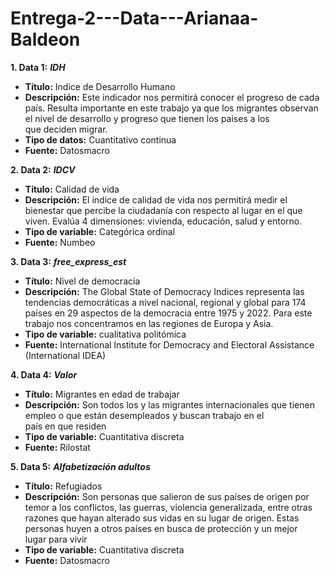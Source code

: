 # Entrega-2---Data---Arianaa-Baldeon
**1. Data 1:** _**IDH**_
  - **Título:** Indice de Desarrollo Humano
  - **Descripción:** Este indicador nos permitirá conocer el progreso de cada país. Resulta importante en este trabajo ya que los migrantes observan el nivel de desarrollo y progreso que tienen los países a los que deciden migrar.
  - **Tipo de datos:** Cuantitativo continua
  - **Fuente:** Datosmacro

**2. Data 2:** _**IDCV**_
  - **Título:** Calidad de vida
  - **Descripción:** El índice de calidad de vida nos permitirá medir el bienestar que percibe la ciudadanía con respecto al lugar en el que viven. Evalúa 4 dimensiones: vivienda, educación, salud y entorno.
  - **Tipo de variable:** Categórica ordinal
  - **Fuente:** Numbeo

 **3. Data 3:** _**free_express_est**_
  - **Título:** Nivel de democracia
  - **Descripción:** The Global State of Democracy Indices representa las tendencias democráticas a nivel nacional, regional y global para 174 países en 29 aspectos de la democracia entre 1975 y 2022. Para este trabajo nos concentramos en las regiones de Europa y Asia.
  - **Tipo de variable:** cualitativa politómica
  - **Fuente:** International Institute for Democracy and Electoral Assistance (International IDEA)

 **4. Data 4:** _**Valor**_
  - **Título:** Migrantes en edad de trabajar 
  - **Descripción:** Son todos los y las migrantes internacionales que tienen empleo o que están desempleados y buscan trabajo en el país en que residen
  - **Tipo de variable:** Cuantitativa discreta
  - **Fuente:** Rilostat

**5. Data 5:** _**Alfabetización adultos**_
  - **Título:** Refugiados
  - **Descripción:** Son personas que salieron de sus países de origen por temor a los conflictos, las guerras, violencia generalizada, entre otras razones que hayan alterado sus vidas en su lugar de origen. Estas personas huyen a otros países en busca de protección y un mejor lugar para vivir
  - **Tipo de variable:** Cuantitativa discreta
  - **Fuente:** Datosmacro
